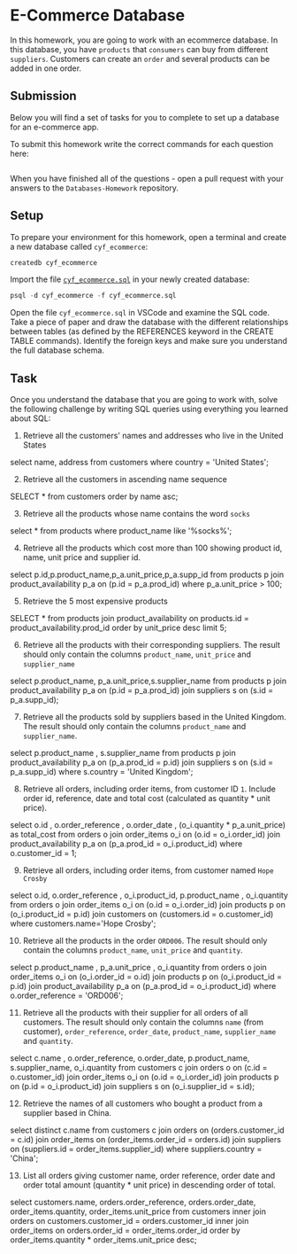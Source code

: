# E-Commerce Database

In this homework, you are going to work with an ecommerce database. In this database, you have `products` that `consumers` can buy from different `suppliers`. Customers can create an `order` and several products can be added in one order.

## Submission

Below you will find a set of tasks for you to complete to set up a database for an e-commerce app.

To submit this homework write the correct commands for each question here:

```sql


```

When you have finished all of the questions - open a pull request with your answers to the `Databases-Homework` repository.

## Setup

To prepare your environment for this homework, open a terminal and create a new database called `cyf_ecommerce`:

```sql
createdb cyf_ecommerce
```

Import the file [`cyf_ecommerce.sql`](./cyf_ecommerce.sql) in your newly created database:

```sql
psql -d cyf_ecommerce -f cyf_ecommerce.sql
```

Open the file `cyf_ecommerce.sql` in VSCode and examine the SQL code. Take a piece of paper and draw the database with the different relationships between tables (as defined by the REFERENCES keyword in the CREATE TABLE commands). Identify the foreign keys and make sure you understand the full database schema.

## Task

Once you understand the database that you are going to work with, solve the following challenge by writing SQL queries using everything you learned about SQL:

1. Retrieve all the customers' names and addresses who live in the United States

select name, address from customers where country = 'United States';

2. Retrieve all the customers in ascending name sequence

SELECT \* from customers order by name asc;

3. Retrieve all the products whose name contains the word `socks`

select \* from products where product_name like '%socks%';

4. Retrieve all the products which cost more than 100 showing product id, name, unit price and supplier id.

select p.id,p.product_name,p_a.unit_price,p_a.supp_id from products p join product_availability p_a on (p.id = p_a.prod_id) where p_a.unit_price > 100;

5. Retrieve the 5 most expensive products

SELECT \* from products join product_availability on products.id = product_availability.prod_id order by unit_price desc limit 5;

6. Retrieve all the products with their corresponding
   suppliers. The result should only contain the columns `product_name`, `unit_price` and `supplier_name`

select p.product_name, p_a.unit_price,s.supplier_name from products p join product_availability p_a on (p.id = p_a.prod_id) join suppliers s on (s.id = p_a.supp_id);

7. Retrieve all the products sold by suppliers based in the United Kingdom. The result should only contain the columns `product_name` and `supplier_name`.

select p.product_name , s.supplier_name
from products p join product_availability p_a on (p_a.prod_id = p.id) join suppliers s on (s.id = p_a.supp_id) where s.country = 'United Kingdom';

8. Retrieve all orders, including order items, from customer ID `1`. Include order id, reference, date and total cost (calculated as quantity \* unit price).

select o.id , o.order_reference , o.order_date , (o_i.quantity \* p_a.unit_price) as total_cost
from orders o join order_items o_i on (o.id = o_i.order_id)
join product_availability p_a on (p_a.prod_id = o_i.product_id) where o.customer_id = 1;

9. Retrieve all orders, including order items, from customer named `Hope Crosby`

select o.id, o.order_reference , o_i.product_id, p.product_name , o_i.quantity from orders o
join order_items o_i on (o.id = o_i.order_id) join products p on (o_i.product_id = p.id)
join customers on (customers.id = o.customer_id)
where customers.name='Hope Crosby';

10. Retrieve all the products in the order `ORD006`. The result should only contain the columns `product_name`, `unit_price` and `quantity`.

select p.product_name , p_a.unit_price , o_i.quantity from orders o
join order_items o_i on (o_i.order_id = o.id)
join products p on (o_i.product_id = p.id)
join product_availability p_a on (p_a.prod_id = o_i.product_id) where o.order_reference = 'ORD006';

11. Retrieve all the products with their supplier for all orders of all customers. The result should only contain the columns `name` (from customer), `order_reference`, `order_date`, `product_name`, `supplier_name` and `quantity`.

select c.name , o.order_reference, o.order_date, p.product_name, s.supplier_name, o_i.quantity from customers c
join orders o on (c.id = o.customer_id)
join order_items o_i on (o.id = o_i.order_id)
join products p on (p.id = o_i.product_id)
join suppliers s on (o_i.supplier_id = s.id);

12. Retrieve the names of all customers who bought a product from a supplier based in China.

select distinct c.name from customers c
join orders on (orders.customer_id = c.id)
join order_items on (order_items.order_id = orders.id)
join suppliers on (suppliers.id = order_items.supplier_id)
where suppliers.country = 'China';

13. List all orders giving customer name, order reference, order date and order total amount (quantity \* unit price) in descending order of total.

select customers.name, orders.order_reference, orders.order_date, order_items.quantity, order_items.unit_price from customers inner join orders on customers.customer_id = orders.customer_id inner join order_items on orders.order_id = order_items.order_id order by order_items.quantity \* order_items.unit_price desc;
